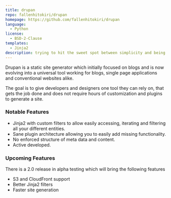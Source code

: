 ```yaml
---
title: drupan
repo: fallenhitokiri/drupan
homepage: https://github.com/fallenhitokiri/drupan
language:
  - Python
license:
  - BSD-2-Clause
templates:
  - Jinja2
description: trying to hit the sweet spot between simplicity and being feature rich enough for every use case.
---
```


Drupan is a static site generator which initially focused on blogs and is now evolving into a universal tool working for blogs, single page applications and conventional websites alike.

The goal is to give developers and designers one tool they can rely on, that gets the job done and does not require hours of customization and plugins to generate a site.

### Notable Features
* Jinja2 with custom filters to allow easily accessing, iterating and filtering all your different entities.
* Sane plugin architecture allowing you to easily add missing functionality.
* No enforced structure of meta data and content.
* Active developed.

### Upcoming Features
There is a 2.0 release in alpha testing which will bring the following features

* S3 and CloudFront support
* Better Jinja2 filters
* Faster site generation
